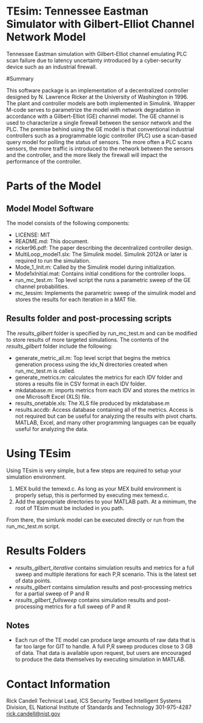 TEsim: Tennessee Eastman Simulator with Gilbert-Elliot Channel Network Model
=====

Tennessee Eastman simulation with Gilbert-Elliot channel emulating PLC scan failure due to latency uncertainty introduced by a cyber-security device such as an industrial firewall.

#Summary 

This software package is an implementation of a decentralized controller designed by N. Lawrence Ricker at the University of Washington in 1996.  The plant and controller models are both implemented in Simulink.  Wrapper M-code serves to parametrize the model with network degradation in accordance with a Gilbert-Elliot (GE) channel model.  The GE channel is used to characterize a single firewall between the sensor network and the PLC.   The premise behind using the GE model is that conventional industrial controllers such as a programmable logic controller (PLC) use a scan-based query model for polling the status of sensors.  The more often a PLC scans sensors, the more traffic is introduced to the network between the sensors and the controller, and the more likely the firewall will impact the performance of the controller.  

# Parts of the Model

## Model Model Software

The model consists of the following components:

* LICENSE: MIT
* README.md: This document.
* ricker96.pdf: The paper describing the decentralized controller design.
* MultiLoop_model1.slx:  The Simulink model. Simulink 2012A or later is required to run the simulation.  
* Mode_1_Init.m: Called by the Simulink model during initialization.
* Mode1xInitial.mat:  Contains initial conditions for the controller loops.
* run_mc_test.m:  Top level script the runs a parametric sweep of the GE channel probabilities.
* mc_tessim: Implements the parametric sweep of the simulink model and stores the results for each iteration in a MAT file.

## Results folder and post-processing scripts

The *results_gilbert* folder is specified by run_mc_test.m and can be modified to store results of more targeted simulations.  The contents of the *results_gilbert* folder include the following:

* generate_metric_all.m:  Top level script that begins the metrics generation process using the idv_N directories created when run_mc_test.m is called.
* generate_metrics.m: calculates the metrics for each IDV folder and stores a results file in CSV format in each IDV folder.
* mkdatabase.m: imports metrics from each IDV and stores the metrics in one Microsoft Excel (XLS) file.   
* results_onetable.xls:  The XLS file produced by mkdatabase.m
* results.accdb: Access database containing all of the metrics.  Access is not required but can be useful for analyzing the results with pivot charts.  MATLAB, Excel, and many other programming languages can be equally useful for analyzing the data.

# Using TEsim

Using TEsim is very simple, but a few steps are required to setup your simulation environment.  

1. MEX build the temexd.c.  As long as your MEX build environment is properly setup, this is performed by executing mex temexd.c.
2. Add the appropriate directories to your MATLAB path.  At a minimum, the root of TEsim must be included in you path.

From there, the simlunk model can be executed directly or run from the run_mc_test.m script.

# Results Folders
* *results_gilbert_iterative* contains simulation results and metrics for a full sweep and multiple iterations for each P,R scenario.  This is the latest set of data points.
* *results_gilbert* contains simulation results and post-processing metrics for a partial sweep of P and R
* *results_gilbert_fullsweep* contains simulation results and post-processing metrics for a full sweep of P and R

## Notes 
* Each run of the TE model can produce large amounts of raw data that is far too large for GIT to handle.  A full P,R sweep produces close to 3 GB of data.  That data is available upon request, but users are encouraged to produce the data themselves by executing simulation in MATLAB.

# Contact Information

Rick Candell
Technical Lead, ICS Security Testbed
Intelligent Systems Division, EL
National Institute of Standards and Technology
301-975-4287
rick.candell@nist.gov

